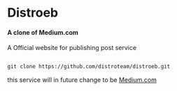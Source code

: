 # Distroeb
#### A clone of Medium.com 

A Official website for publishing post service

```txt

git clone https://github.com/distroteam/distroeb.git

```

this service will in future change to be [Medium.com](https://medium.com)
